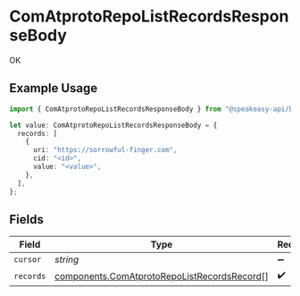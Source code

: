 # ComAtprotoRepoListRecordsResponseBody

OK

## Example Usage

```typescript
import { ComAtprotoRepoListRecordsResponseBody } from "@speakeasy-api/bluesky/models/operations";

let value: ComAtprotoRepoListRecordsResponseBody = {
  records: [
    {
      uri: "https://sorrowful-finger.com",
      cid: "<id>",
      value: "<value>",
    },
  ],
};
```

## Fields

| Field                                                                                                      | Type                                                                                                       | Required                                                                                                   | Description                                                                                                |
| ---------------------------------------------------------------------------------------------------------- | ---------------------------------------------------------------------------------------------------------- | ---------------------------------------------------------------------------------------------------------- | ---------------------------------------------------------------------------------------------------------- |
| `cursor`                                                                                                   | *string*                                                                                                   | :heavy_minus_sign:                                                                                         | N/A                                                                                                        |
| `records`                                                                                                  | [components.ComAtprotoRepoListRecordsRecord](../../models/components/comatprotorepolistrecordsrecord.md)[] | :heavy_check_mark:                                                                                         | N/A                                                                                                        |